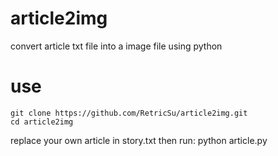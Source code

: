 # article2img
convert article txt file into a image file using python 
# use
    git clone https://github.com/RetricSu/article2img.git
    cd article2img
replace your own article in story.txt
then run: 
    python article.py
